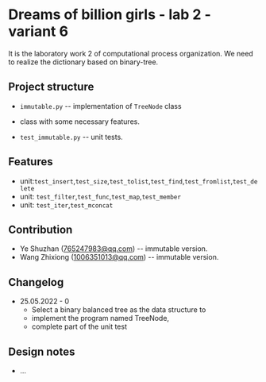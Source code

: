 # Dreams of billion girls - lab 2 - variant 6

It is the laboratory work 2 of computational process organization.
We need to realize the dictionary based on binary-tree.

## Project structure

- `immutable.py` -- implementation of `TreeNode` class
- class with some necessary features.

- `test_immutable.py` -- unit tests.

## Features

- unit:`test_insert`,`test_size`,`test_tolist`,`test_find`,`test_fromlist`,`test_delete`
- unit: `test_filter`,`test_func`,`test_map`,`test_member`
- unit: `test_iter`,`test_mconcat`

## Contribution

- Ye Shuzhan (765247983@qq.com) -- immutable version.
- Wang Zhixiong (1006351013@qq.com) -- immutable version.

## Changelog

- 25.05.2022 - 0
  - Select a binary balanced tree as the data structure to
  - implement the program named TreeNode,
  - complete part of the unit test

## Design notes

- ...
